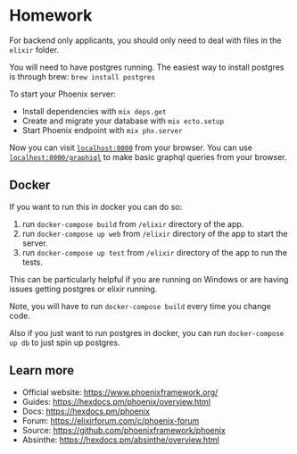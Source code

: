 # Homework

For backend only applicants, you should only need to deal with files in the `elixir` folder.

You will need to have postgres running.
The easiest way to install postgres is through brew:
`brew install postgres`

To start your Phoenix server:

  * Install dependencies with `mix deps.get`
  * Create and migrate your database with `mix ecto.setup`
  * Start Phoenix endpoint with `mix phx.server`

Now you can visit [`localhost:8000`](http://localhost:8000) from your browser.
You can use [`localhost:8000/graphiql`](http://localhost:8000/graphiql) to make basic graphql queries from your browser.


## Docker

If you want to run this in docker you can do so:
1. run `docker-compose build` from `/elixir` directory of the app.
2. run `docker-compose up web` from `/elixir` directory of the app to start the server.
3. run `docker-compose up test` from `/elixir` directory of the app to run the tests.


This can be particularly helpful if you are running on Windows or are having issues getting postgres or elixir running.

Note, you will have to run `docker-compose build` every time you change code.

Also if you just want to run postgres in docker, you can run `docker-compose up db` to just spin up postgres.

## Learn more

  * Official website: https://www.phoenixframework.org/
  * Guides: https://hexdocs.pm/phoenix/overview.html
  * Docs: https://hexdocs.pm/phoenix
  * Forum: https://elixirforum.com/c/phoenix-forum
  * Source: https://github.com/phoenixframework/phoenix
  * Absinthe: https://hexdocs.pm/absinthe/overview.html
